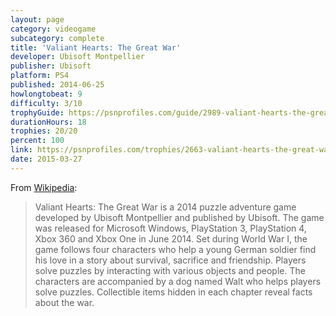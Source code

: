 ```yaml
---
layout: page
category: videogame
subcategory: complete
title: 'Valiant Hearts: The Great War'
developer: Ubisoft Montpellier
publisher: Ubisoft
platform: PS4
published: 2014-06-25
howlongtobeat: 9
difficulty: 3/10
trophyGuide: https://psnprofiles.com/guide/2989-valiant-hearts-the-great-war-trophy-guide
durationHours: 18
trophies: 20/20
percent: 100
link: https://psnprofiles.com/trophies/2663-valiant-hearts-the-great-war/barrelofjuice
date: 2015-03-27
---
```


From [Wikipedia](https://en.wikipedia.org/wiki/Valiant_Hearts:_The_Great_War):

> Valiant Hearts: The Great War is a 2014 puzzle adventure game developed by Ubisoft Montpellier and published by Ubisoft. The game was released for Microsoft Windows, PlayStation 3, PlayStation 4, Xbox 360 and Xbox One in June 2014. Set during World War I, the game follows four characters who help a young German soldier find his love in a story about survival, sacrifice and friendship. Players solve puzzles by interacting with various objects and people. The characters are accompanied by a dog named Walt who helps players solve puzzles. Collectible items hidden in each chapter reveal facts about the war.

